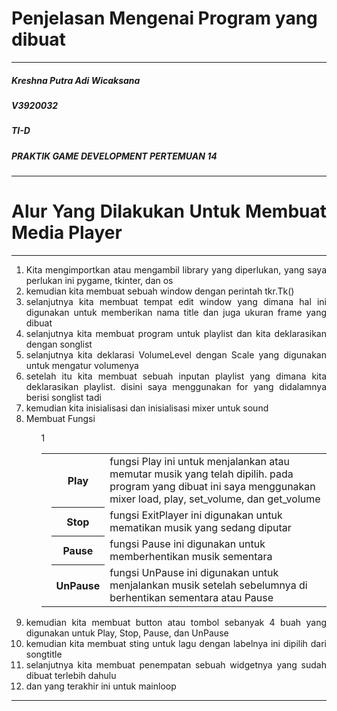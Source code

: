 <h1>Penjelasan Mengenai Program yang dibuat</h1>
<hr>
<h5>Kreshna Putra Adi Wicaksana</h5>
<h5>V3920032</h5>
<h5>TI-D</h5>
<h5>PRAKTIK GAME DEVELOPMENT PERTEMUAN 14</h5>
<hr>

<div style="text-align:justify">
  <h1><span>Alur Yang Dilakukan Untuk Membuat Media Player</span></h1>
  <hr>
  <ol>
    <li>Kita mengimportkan atau mengambil library yang diperlukan, yang saya perlukan ini pygame, tkinter, dan os</li>
    <li>kemudian kita membuat sebuah window dengan perintah tkr.Tk()</li>
    <li>selanjutnya kita membuat tempat edit window yang dimana hal ini digunakan untuk memberikan nama title dan juga ukuran frame yang dibuat</li>
    <li>selanjutnya kita membuat program untuk playlist dan kita deklarasikan dengan songlist</li>
    <li>selanjutnya kita deklarasi VolumeLevel dengan Scale yang digunakan untuk mengatur volumenya</li>
    <li>setelah itu kita membuat sebuah inputan playlist yang dimana kita deklarasikan playlist. disini saya menggunakan for yang didalamnya berisi songlist tadi</li>
    <li>kemudian kita inisialisasi dan inisialisasi mixer untuk sound</li>
    <li>Membuat Fungsi</li>
      <ul>
        <table style="width:100%">
          <tr>1
            <td>
              <th>Play</th>
              <td>fungsi Play ini untuk menjalankan atau memutar musik yang telah dipilih. pada program yang dibuat ini saya menggunakan mixer load, play, set_volume, dan get_volume</td>
            </td>
          </tr>
          <tr>
            <td>
              <th>Stop</th>
              <td>fungsi ExitPlayer ini digunakan untuk mematikan musik yang sedang diputar</td>
            </td>
          </tr>
          <tr>
            <td>
              <th>Pause</th>
              <td>fungsi Pause ini digunakan untuk memberhentikan musik sementara</td>
            </td>
          </tr>
          <tr>
            <td>
              <th>UnPause</th>
              <td>fungsi UnPause ini digunakan untuk menjalankan musik setelah sebelumnya di berhentikan sementara atau Pause</td>
            </td>
          </tr>
        </table>
      </ul>
    <li>kemudian kita membuat button atau tombol sebanyak 4 buah yang digunakan untuk Play, Stop, Pause, dan UnPause</li>
    <li>kemudian kita membuat sting untuk lagu dengan labelnya ini dipilih dari songtitle</li>
    <li>selanjutnya kita membuat penempatan sebuah widgetnya yang sudah dibuat terlebih dahulu</li>
    <li>dan yang terakhir ini untuk mainloop</li>
  </ol>
</div>
<hr>
